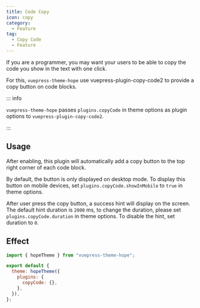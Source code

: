 ```yaml
---
title: Code Copy
icon: copy
category:
  - Feature
tag:
  - Copy Code
  - Feature
---
```


If you are a programmer, you may want your users to be able to copy the code you show in the text with one click.

For this, `vuepress-theme-hope` use <ProjectLink name="copy-code2">vuepress-plugin-copy-code2</ProjectLink> to provide a copy button on code blocks.

::: info

`vuepress-theme-hope` passes `plugins.copyCode` in theme options as plugin options to `vuepress-plugin-copy-code2`.

:::

<!-- more -->

## Usage

After enabling, this plugin will automatically add a copy button to the top right corner of each code block.

By default, the button is only displayed on desktop mode. To display this button on mobile devices, set `plugins.copyCode.showInMobile` to `true` in theme options.

After user press the copy button, a success hint will display on the screen. The default hint duration is `2000` ms, to change the duration, please set `plugins.copyCode.duration` in theme options. To disable the hint, set duration to `0`.

## Effect

```js title=".vuepress/config.js"
import { hopeTheme } from "vuepress-theme-hope";

export default {
  theme: hopeTheme({
    plugins: {
      copyCode: {},
    },
  }),
};
```
